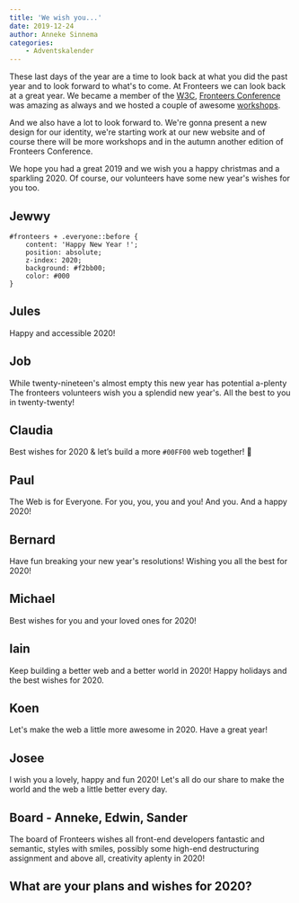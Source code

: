 ```yaml
---
title: 'We wish you...'
date: 2019-12-24
author: Anneke Sinnema
categories:
    - Adventskalender
---
```


These last days of the year are a time to look back at what you did the past year and to look forward to what's to come. At Fronteers we can look back at a great year. We became a member of the [W3C](/nl/blog/2019/01/fronteers-is-w3c-lid), [Fronteers Conference](https://vimeo.com/channels/fronteersconf19) was amazing as always and we hosted a couple of awesome [workshops](https://fronteers.nl/workshops).

And we also have a lot to look forward to. We're gonna present a new design for our identity, we're starting work at our new website and of course there will be more workshops and in the autumn another edition of Fronteers Conference.

We hope you had a great 2019 and we wish you a happy christmas and a sparkling 2020. Of course, our volunteers have some new year's wishes for you too.

## Jewwy

```
#fronteers + .everyone::before {
    content: 'Happy New Year !';
    position: absolute;
    z-index: 2020;
    background: #f2bb00;
    color: #000
}
```

## Jules

Happy and accessible 2020!

## Job

While twenty-nineteen's almost empty
this new year has potential a-plenty
The fronteers volunteers
wish you a splendid new year's.
All the best to you in twenty-twenty!

## Claudia

Best wishes for 2020 & let’s build a more `#00FF00` web together! 💚

## Paul

The Web is for Everyone. For you, you, you and you! And you. And a happy 2020!

## Bernard

Have fun breaking your new year's resolutions! Wishing you all the best for 2020!

## Michael

Best wishes for you and your loved ones for 2020!

## Iain

Keep building a better web and a better world in 2020! Happy holidays and the best wishes for 2020.

## Koen

Let's make the web a little more awesome in 2020. Have a great year!

## Josee

I wish you a lovely, happy and fun 2020! Let's all do our share to make the world and the web a little better every day.

## Board - Anneke, Edwin, Sander

The board of Fronteers wishes all front-end developers fantastic and semantic, styles with smiles, possibly some high-end destructuring assignment and above all, creativity aplenty in 2020!

## What are your plans and wishes for 2020?
